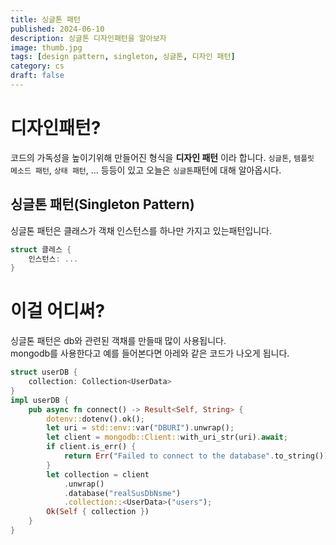```yaml
---
title: 싱글톤 패턴
published: 2024-06-10
description: 싱글톤 디자인패턴을 알아보자
image: thumb.jpg
tags: [design pattern, singleton, 싱글톤, 디자인 패턴]
category: cs
draft: false
---
```

# 디자인패턴?
코드의 가독성을 높이기위해 만들어진 형식을 __디자인 패턴__ 이라 합니다.
`싱글톤`, `템플릿 메소드 패턴`, `상태 패턴`, ... 등등이 있고 오늘은 `싱글톤`패턴에 대해 알아옵시다.

## 싱글톤 패턴(Singleton Pattern)
싱글톤 패턴은 클래스가 객채 인스턴스를 하나만 가지고 있는패턴입니다.
```rs
struct 클레스 {
    인스턴스: ...
}
```

# 이걸 어디써?
싱글톤 패턴은 db와 관련된 객채를 만들때 많이 사용됩니다.<br/>
mongodb를 사용한다고 예를 들어본다면 아레와 같은 코드가 나오게 됩니다.

```rs
struct userDB {
    collection: Collection<UserData>
}
impl userDB {
    pub async fn connect() -> Result<Self, String> {
        dotenv::dotenv().ok();
        let uri = std::env::var("DBURI").unwrap();
        let client = mongodb::Client::with_uri_str(uri).await;
        if client.is_err() {
            return Err("Failed to connect to the database".to_string());
        }
        let collection = client
            .unwrap()
            .database("realSusDbNsme")
            .collection::<UserData>("users");
        Ok(Self { collection })
    }
}
```